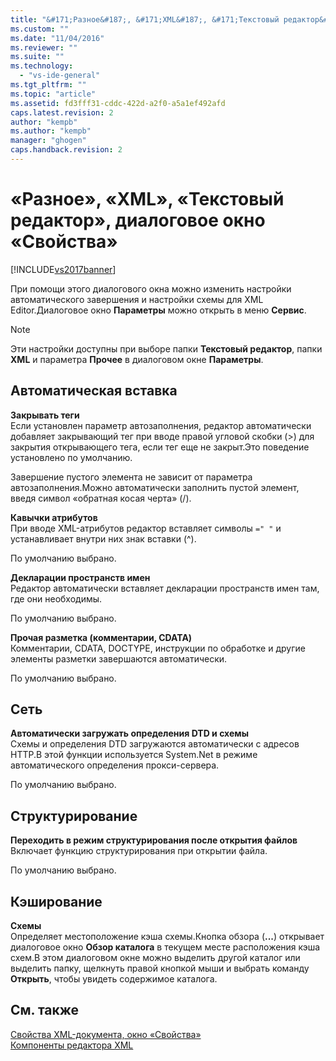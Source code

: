 ```yaml
---
title: "&#171;Разное&#187;, &#171;XML&#187;, &#171;Текстовый редактор&#187;, диалоговое окно &#171;Свойства&#187; | Microsoft Docs"
ms.custom: ""
ms.date: "11/04/2016"
ms.reviewer: ""
ms.suite: ""
ms.technology: 
  - "vs-ide-general"
ms.tgt_pltfrm: ""
ms.topic: "article"
ms.assetid: fd3fff31-cddc-422d-a2f0-a5a1ef492afd
caps.latest.revision: 2
author: "kempb"
ms.author: "kempb"
manager: "ghogen"
caps.handback.revision: 2
---
```

# &#171;Разное&#187;, &#171;XML&#187;, &#171;Текстовый редактор&#187;, диалоговое окно &#171;Свойства&#187;
[!INCLUDE[vs2017banner](../code-quality/includes/vs2017banner.md)]

При помощи этого диалогового окна можно изменить настройки автоматического завершения и настройки схемы для XML Editor.Диалоговое окно **Параметры** можно открыть в меню **Сервис**.  
  
> [!NOTE]
>  Эти настройки доступны при выборе папки **Текстовый редактор**, папки **XML** и параметра **Прочее** в диалоговом окне **Параметры**.  
  
## Автоматическая вставка  
 **Закрывать теги**  
 Если установлен параметр автозаполнения, редактор автоматически добавляет закрывающий тег при вводе правой угловой скобки \(\>\) для закрытия открывающего тега, если тег еще не закрыт.Это поведение установлено по умолчанию.  
  
 Завершение пустого элемента не зависит от параметра автозаполнения.Можно автоматически заполнить пустой элемент, введя символ «обратная косая черта» \(\/\).  
  
 **Кавычки атрибутов**  
 При вводе XML\-атрибутов редактор вставляет символы `=" "` и устанавливает внутри них знак вставки \(^\).  
  
 По умолчанию выбрано.  
  
 **Декларации пространств имен**  
 Редактор автоматически вставляет декларации пространств имен там, где они необходимы.  
  
 По умолчанию выбрано.  
  
 **Прочая разметка \(комментарии, CDATA\)**  
 Комментарии, CDATA, DOCTYPE, инструкции по обработке и другие элементы разметки завершаются автоматически.  
  
 По умолчанию выбрано.  
  
## Сеть  
 **Автоматически загружать определения DTD и схемы**  
 Схемы и определения DTD загружаются автоматически с адресов HTTP.В этой функции используется System.Net в режиме автоматического определения прокси\-сервера.  
  
 По умолчанию выбрано.  
  
## Структурирование  
 **Переходить в режим структурирования после открытия файлов**  
 Включает функцию структурирования при открытии файла.  
  
 По умолчанию выбрано.  
  
## Кэширование  
 **Схемы**  
 Определяет местоположение кэша схемы.Кнопка обзора \(**...**\) открывает диалоговое окно **Обзор каталога** в текущем месте расположения кэша схем.В этом диалоговом окне можно выделить другой каталог или выделить папку, щелкнуть правой кнопкой мыши и выбрать команду **Открыть**, чтобы увидеть содержимое каталога.  
  
## См. также  
 [Свойства XML\-документа, окно «Свойства»](../xml-tools/xml-document-properties-properties-window.md)   
 [Компоненты редактора XML](../xml-tools/xml-editor-components.md)